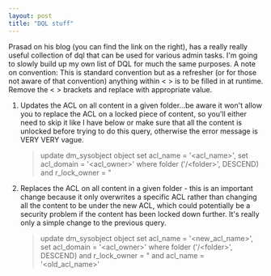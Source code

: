 ```yaml
---
layout: post
title: "DQL stuff"
---
```


Prasad on his blog (you can find the link on the right), has a really really useful collection of dql that can be used for various admin tasks. I'm going to slowly build up my own list of DQL for much the same purposes. A note on convention: This is standard convention but as a refresher (or for those not aware of that convention) anything within &lt; &gt; is to be filled in at runtime. Remove the &lt; &gt; brackets and replace with appropriate value.
<ol>
  <li>Updates the ACL on all content in a given folder...be aware it won't allow you to replace the ACL on a locked piece of content, so you'll either need to skip it like I have below or make sure that all the content is unlocked before trying to do this query, otherwise the error message is VERY VERY vague.
<blockquote>update dm_sysobject object set acl_name = '&lt;acl_name&gt;', set acl_domain = '&lt;acl_owner&gt;' where folder ('/&lt;folder&gt;', DESCEND) and r_lock_owner = "</blockquote>
</li>
  <li> Replaces the ACL on all content in a given folder - this is an important change because it only overwrites a specific ACL rather than changing all the content to be under the new ACL, which could potentially be a security problem if the content has been locked down further. It's really only a simple change to the previous query.
<blockquote>update dm_sysobject object set acl_name = '&lt;new_acl_name&gt;', set acl_domain = '&lt;acl_owner&gt;' where folder ('/&lt;folder&gt;', DESCEND) and r_lock_owner = " and acl_name = '&lt;old_acl_name&gt;'</blockquote>
</li>
</ol>
